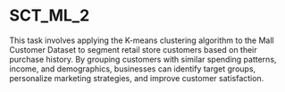 # SCT_ML_2
This task involves applying the K-means clustering algorithm to the Mall Customer Dataset to segment retail store customers based on their purchase history. By grouping customers with similar spending patterns, income, and demographics, businesses can identify target groups, personalize marketing strategies, and improve customer satisfaction.
